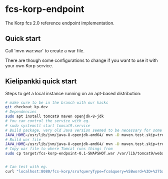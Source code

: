 # fcs-korp-endpoint
The Korp fcs 2.0 reference endpoint implementation.

## Quick start

Call 'mvn war:war' to create a war file. 

There are though some configurations to change if you want to use it with your own Korp service.

## Kielipankki quick start

Steps to get a local instance running on an apt-based distribution:

```bash
# make sure to be in the branch with our hacks
git checkout kp-dev
# Dependencies
sudo apt install tomcat9 maven openjdk-8-jdk
# You can control the service with eg.
# sudo systemctl start tomcat9.service
# Build package, very old Java version seemed to be necessary for some reason
JAVA_HOME=/usr/lib/jvm/java-8-openjdk-amd64/ mvn -D maven.test.skip=true package
# Build war file
JAVA_HOME=/usr/lib/jvm/java-8-openjdk-amd64/ mvn -D maven.test.skip=true war:war
# Copy war file to where Tomcat runs things from
sudo cp target/fcs-korp-endpoint-0.1-SNAPSHOT.war /var/lib/tomcat9/webapps/fcs-korp.war


# Can test with eg.
curl "localhost:8080/fcs-korp/sru?queryType=fcs&query=%5Bword+%3D+%27bastu%27%5D"
```
